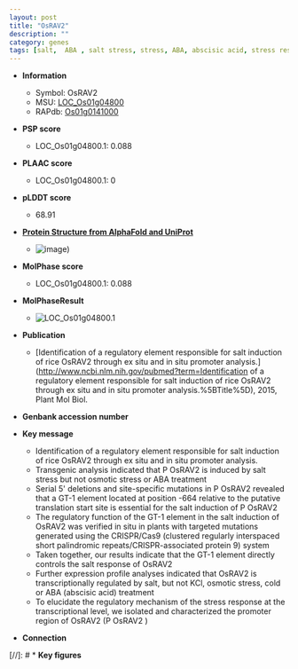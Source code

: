 ```yaml
---
layout: post
title: "OsRAV2"
description: ""
category: genes
tags: [salt,  ABA , salt stress, stress, ABA, abscisic acid, stress response]
---
```


* **Information**  
    + Symbol: OsRAV2  
    + MSU: [LOC_Os01g04800](http://rice.plantbiology.msu.edu/cgi-bin/ORF_infopage.cgi?orf=LOC_Os01g04800)  
    + RAPdb: [Os01g0141000](http://rapdb.dna.affrc.go.jp/viewer/gbrowse_details/irgsp1?name=Os01g0141000)  

* **PSP score**  
    + LOC_Os01g04800.1: 0.088 

* **PLAAC score**  
    + LOC_Os01g04800.1: 0 

* **pLDDT score**
    + 68.91

* **[Protein Structure from AlphaFold and UniProt](https://www.uniprot.org/uniprotkb/Q9AWS0/entry#structure)**
    + ![image](https://ricepsp.github.io/images/Q9/AF-Q9AWS0-F1.png))

* **MolPhase score**
    + LOC_Os01g04800.1: 0.088

* **MolPhaseResult**
    + ![LOC_Os01g04800.1](https://ricepsp.github.io/pictures/LOC_Os01g/LOC_Os01g04800.1.png)

* **Publication**  
    + [Identification of a regulatory element responsible for salt induction of rice OsRAV2 through ex situ and in situ promoter analysis.](http://www.ncbi.nlm.nih.gov/pubmed?term=Identification of a regulatory element responsible for salt induction of rice OsRAV2 through ex situ and in situ promoter analysis.%5BTitle%5D), 2015, Plant Mol Biol.

* **Genbank accession number**  

* **Key message**  
    + Identification of a regulatory element responsible for salt induction of rice OsRAV2 through ex situ and in situ promoter analysis.
    + Transgenic analysis indicated that P OsRAV2 is induced by salt stress but not osmotic stress or ABA treatment
    + Serial 5' deletions and site-specific mutations in P OsRAV2 revealed that a GT-1 element located at position -664 relative to the putative translation start site is essential for the salt induction of P OsRAV2
    + The regulatory function of the GT-1 element in the salt induction of OsRAV2 was verified in situ in plants with targeted mutations generated using the CRISPR/Cas9 (clustered regularly interspaced short palindromic repeats/CRISPR-associated protein 9) system
    + Taken together, our results indicate that the GT-1 element directly controls the salt response of OsRAV2
    + Further expression profile analyses indicated that OsRAV2 is transcriptionally regulated by salt, but not KCl, osmotic stress, cold or ABA (abscisic acid) treatment
    + To elucidate the regulatory mechanism of the stress response at the transcriptional level, we isolated and characterized the promoter region of OsRAV2 (P OsRAV2 )

* **Connection**  

[//]: # * **Key figures**  


